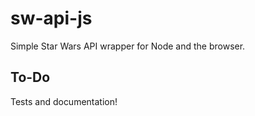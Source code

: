 # sw-api-js
Simple Star Wars API wrapper for Node and the browser.

## To-Do
Tests and documentation!